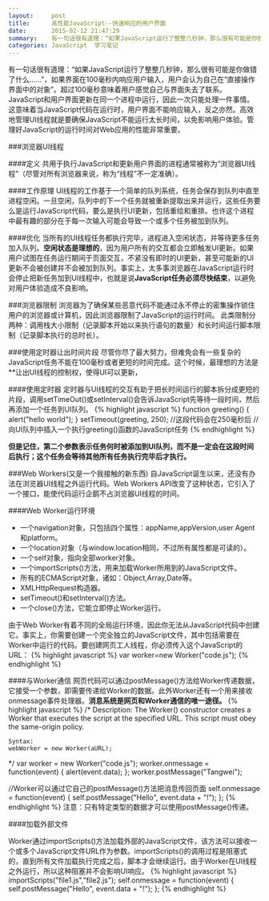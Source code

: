 ```yaml
---
layout:     post
title:      高性能JavaScript--快速响应的用户界面
date:       2015-02-12 21:47:29
summary:    有一句话很有道理：“如果JavaScript运行了整整几秒钟，那么很有可能是你做错了什么......”，如果界面在100毫秒内响应用户输入，用户会认为自己在“直接操作界面中的对象”。超过100毫秒意味着用户感觉自己与界面失去了联系。JavaScript和用户界面更新在同一个进程中运行，因此一次只能处理一件事情。这意味着当JavaScript代码在运行时，用户界面不能响应输入，反之亦然。高效地管理UI线程就是要确保JavaScript不能运行太长时间，以免影响用户体验。管理好JavaScript的运行时间对Web应用的性能非常重要。
categories: JavaScript  学习笔记
---
```


有一句话很有道理：“如果JavaScript运行了整整几秒钟，那么很有可能是你做错了什么......”，如果界面在100毫秒内响应用户输入，用户会认为自己在“直接操作界面中的对象”。超过100毫秒意味着用户感觉自己与界面失去了联系。JavaScript和用户界面更新在同一个进程中运行，因此一次只能处理一件事情。这意味着当JavaScript代码在运行时，用户界面不能响应输入，反之亦然。高效地管理UI线程就是要确保JavaScript不能运行太长时间，以免影响用户体验。管理好JavaScript的运行时间对Web应用的性能非常重要。

###浏览器UI线程

####定义
共用于执行JavaScript和更新用户界面的进程通常被称为“浏览器UI线程”（尽管对所有浏览器来说，称为“线程”不一定准确）。

####工作原理
UI线程的工作基于一个简单的队列系统，任务会保存到队列中直至进程空闲。一旦空闲，队列中的下一个任务就被重新提取出来并运行，这些任务要么是运行JavaScript代码，要么是执行UI更新，包括重绘和重排。也许这个进程中最有趣的部分在于每一次输入可能会导致一个或多个任务被加到队列。

####优化
当所有的UI线程任务都执行完毕，进程进入空闲状态，并等待更多任务加入队列。**空闲状态是理想的**，因为用户所有的交互都会立即触发UI更新。如果用户试图在任务运行期间于页面交互，不紧没有即时的UI更新，甚至可能新的UI更新不会被创建并不会被加到队列。事实上，太多事浏览器在JavaScript运行时会停止把新任务加到UI线程中，也就是说**JavaScript任务必须尽快结束**，以避免对用户体验造成不良影响。

###浏览器限制
浏览器为了确保某些恶意代码不能通过永不停止的密集操作锁住用户的浏览器或计算机，因此浏览器限制了JavaScript的运行时间。
此类限制分两种：调用栈大小限制（记录脚本开始以来执行语句的数量）和长时间运行脚本限制（记录脚本执行的总时长）。

###使用定时器让出时间片段
尽管你尽了最大努力，但难免会有一些复杂的JavaScript任务不能在100毫秒或者更短的时间完成。这个时候，最理想的方法是**让出UI线程的控制权，使得UI可以更新，

####使用定时器
定时器与UI线程的交互有助于把长时间运行的脚本拆分成更短的片段，调用setTimeOut()或setInterval()会告诉JavaScript先等待一段时间，然后再添加一个任务到UI队列。
{% highlight javascript %}
function greeting() {
    alert("hello world");
}
setTimeout(greeting, 250);
//这段代码会在250毫秒后
//向UI队列中插入一个执行greeting()函数的JavaScript任务
{% endhighlight %}

**但是记住，第二个参数表示任务何时被添加到UI队列，而不是一定会在这段时间后执行；这个任务会等待其他所有任务执行完毕后才执行。**

###Web Workers(又是一个我接触的新东西)
自JavaScript诞生以来，还没有办法在浏览器UI线程之外运行代码。Web Workers API改变了这种状态，它引入了一个接口，能使代码运行企鹅不占浏览器UI线程的时间。

####Web Worker运行环境

 - 一个navigation对象，只包括四个属性：appName,appVersion,user Agent和platform。
 - 一个location对象（与window.location相同，不过所有属性都是可读的）。
 - 一个self对象，指向全部worker对象。
 - 一个importScripts()方法，用来加载Worker所用到的JavaScript文件。
 - 所有的ECMAScript对象，诸如：Object,Array,Date等。
 - XMLHttpRequest构造器。
 - setTimeout()和setInterval()方法。
 - 一个close()方法，它能立即停止Worker运行。

由于Web Worker有着不同的全局运行环境，因此你无法从JavaScript代码中创建它。事实上，你需要创建一个完全独立的JavaScript文件，其中包括需要在Worker中运行的代码。要创建网页工人线程，你必须传入这个JavaScript的URL：
{% highlight javascript %}
var worker=new Worker("code.js");
{% endhighlight %}

####与Worker通信
网页代码可以通过postMessage()方法给Worker传递数据，它接受一个参数，即需要传递给Worker的数据。此外Worker还有一个用来接收onmessage事件处理器。**消息系统是网页和Worker通信的唯一途径。**
{% highlight javascript %}
/*
    Description:
    The Worker() constructor creates a Worker that executes the script at the specified URL. This script must obey the same-origin policy.

    Syntax:
    webWorker = new Worker(aURL);
*/
var worker = new Worker("code.js");
worker.onmessage = function(event) {
    alert(event.data);
};
worker.postMessage("Tangwei");

//Worker可以通过它自己的postMessage()方法把消息传回页面
self.onmessage = function(event) {
    self.postMessage("Hello", event.data + "!");
};
{% endhighlight %}
注意：只有特定类型的数据才可以使用postMessage()传递。

####加载外部文件

Worker通过importScripts()方法加载外部的JavaScript文件，该方法可以接收一个或多个JavaScript文件URL作为参数。importScripts()的调用过程是阻塞式的，直到所有文件加载执行完成之后，脚本才会继续运行。由于Worker在UI线程之外运行，所以这种阻塞并不会影响UI响应。
{% highlight javascript %}
importScripts("file1.js","file2.js");
self.onmessage = function(event) {
    self.postMessage("Hello", event.data + "!");
};
{% endhighlight %}